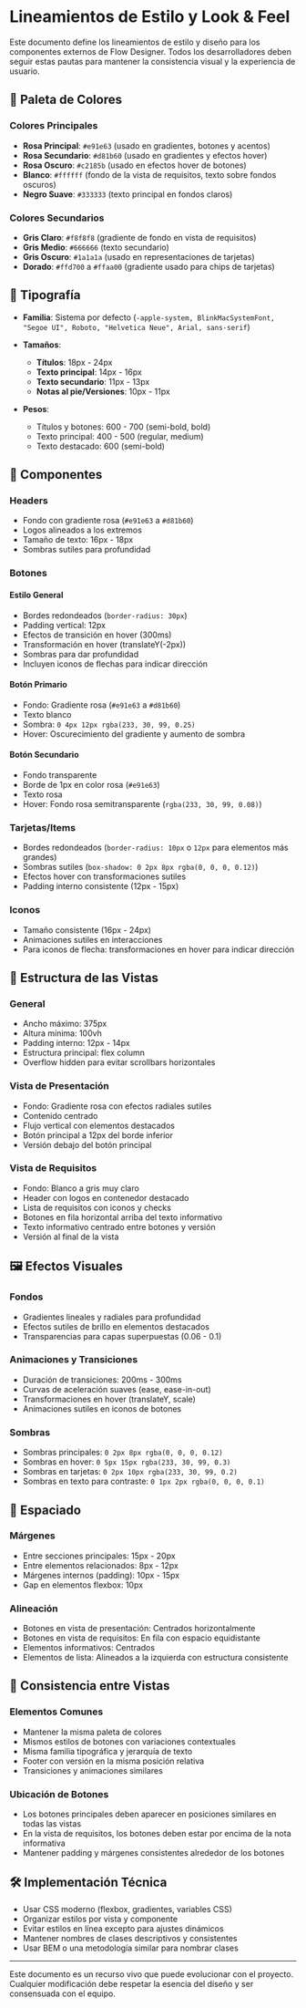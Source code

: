 # Lineamientos de Estilo y Look & Feel

Este documento define los lineamientos de estilo y diseño para los componentes externos de Flow Designer. Todos los desarrolladores deben seguir estas pautas para mantener la consistencia visual y la experiencia de usuario.

## 🎨 Paleta de Colores

### Colores Principales
- **Rosa Principal**: `#e91e63` (usado en gradientes, botones y acentos)
- **Rosa Secundario**: `#d81b60` (usado en gradientes y efectos hover)
- **Rosa Oscuro**: `#c2185b` (usado en efectos hover de botones)
- **Blanco**: `#ffffff` (fondo de la vista de requisitos, texto sobre fondos oscuros)
- **Negro Suave**: `#333333` (texto principal en fondos claros)

### Colores Secundarios
- **Gris Claro**: `#f8f8f8` (gradiente de fondo en vista de requisitos)
- **Gris Medio**: `#666666` (texto secundario)
- **Gris Oscuro**: `#1a1a1a` (usado en representaciones de tarjetas)
- **Dorado**: `#ffd700` a `#ffaa00` (gradiente usado para chips de tarjetas)

## 📏 Tipografía

- **Familia**: Sistema por defecto (`-apple-system, BlinkMacSystemFont, "Segoe UI", Roboto, "Helvetica Neue", Arial, sans-serif`)
- **Tamaños**:
  - **Títulos**: 18px - 24px
  - **Texto principal**: 14px - 16px
  - **Texto secundario**: 11px - 13px
  - **Notas al pie/Versiones**: 10px - 11px

- **Pesos**:
  - Títulos y botones: 600 - 700 (semi-bold, bold)
  - Texto principal: 400 - 500 (regular, medium)
  - Texto destacado: 600 (semi-bold)

## 🧩 Componentes

### Headers
- Fondo con gradiente rosa (`#e91e63` a `#d81b60`)
- Logos alineados a los extremos
- Tamaño de texto: 16px - 18px
- Sombras sutiles para profundidad

### Botones

#### Estilo General
- Bordes redondeados (`border-radius: 30px`)
- Padding vertical: 12px
- Efectos de transición en hover (300ms)
- Transformación en hover (translateY(-2px))
- Sombras para dar profundidad
- Incluyen iconos de flechas para indicar dirección

#### Botón Primario
- Fondo: Gradiente rosa (`#e91e63` a `#d81b60`)
- Texto blanco
- Sombra: `0 4px 12px rgba(233, 30, 99, 0.25)`
- Hover: Oscurecimiento del gradiente y aumento de sombra

#### Botón Secundario
- Fondo transparente
- Borde de 1px en color rosa (`#e91e63`)
- Texto rosa
- Hover: Fondo rosa semitransparente (`rgba(233, 30, 99, 0.08)`)

### Tarjetas/Items
- Bordes redondeados (`border-radius: 10px` o `12px` para elementos más grandes)
- Sombras sutiles (`box-shadow: 0 2px 8px rgba(0, 0, 0, 0.12)`)
- Efectos hover con transformaciones sutiles
- Padding interno consistente (12px - 15px)

### Iconos
- Tamaño consistente (16px - 24px)
- Animaciones sutiles en interacciones
- Para iconos de flecha: transformaciones en hover para indicar dirección

## 📱 Estructura de las Vistas

### General
- Ancho máximo: 375px
- Altura mínima: 100vh
- Padding interno: 12px - 14px
- Estructura principal: flex column
- Overflow hidden para evitar scrollbars horizontales

### Vista de Presentación
- Fondo: Gradiente rosa con efectos radiales sutiles
- Contenido centrado
- Flujo vertical con elementos destacados
- Botón principal a 12px del borde inferior
- Versión debajo del botón principal

### Vista de Requisitos
- Fondo: Blanco a gris muy claro
- Header con logos en contenedor destacado
- Lista de requisitos con iconos y checks
- Botones en fila horizontal arriba del texto informativo
- Texto informativo centrado entre botones y versión
- Versión al final de la vista

## 🖼️ Efectos Visuales

### Fondos
- Gradientes lineales y radiales para profundidad
- Efectos sutiles de brillo en elementos destacados
- Transparencias para capas superpuestas (0.06 - 0.1)

### Animaciones y Transiciones
- Duración de transiciones: 200ms - 300ms
- Curvas de aceleración suaves (ease, ease-in-out)
- Transformaciones en hover (translateY, scale)
- Animaciones sutiles en iconos de botones

### Sombras
- Sombras principales: `0 2px 8px rgba(0, 0, 0, 0.12)`
- Sombras en hover: `0 5px 15px rgba(233, 30, 99, 0.3)`
- Sombras en tarjetas: `0 2px 10px rgba(233, 30, 99, 0.2)`
- Sombras en texto para contraste: `0 1px 2px rgba(0, 0, 0, 0.1)`

## 📐 Espaciado

### Márgenes
- Entre secciones principales: 15px - 20px
- Entre elementos relacionados: 8px - 12px
- Márgenes internos (padding): 10px - 15px
- Gap en elementos flexbox: 10px

### Alineación
- Botones en vista de presentación: Centrados horizontalmente
- Botones en vista de requisitos: En fila con espacio equidistante
- Elementos informativos: Centrados
- Elementos de lista: Alineados a la izquierda con estructura consistente

## 🌟 Consistencia entre Vistas

### Elementos Comunes
- Mantener la misma paleta de colores
- Mismos estilos de botones con variaciones contextuales
- Misma familia tipográfica y jerarquía de texto
- Footer con versión en la misma posición relativa
- Transiciones y animaciones similares

### Ubicación de Botones
- Los botones principales deben aparecer en posiciones similares en todas las vistas
- En la vista de requisitos, los botones deben estar por encima de la nota informativa
- Mantener padding y márgenes consistentes alrededor de los botones

## 🛠️ Implementación Técnica

- Usar CSS moderno (flexbox, gradientes, variables CSS)
- Organizar estilos por vista y componente
- Evitar estilos en línea excepto para ajustes dinámicos
- Mantener nombres de clases descriptivos y consistentes
- Usar BEM o una metodología similar para nombrar clases

---

Este documento es un recurso vivo que puede evolucionar con el proyecto. Cualquier modificación debe respetar la esencia del diseño y ser consensuada con el equipo.
